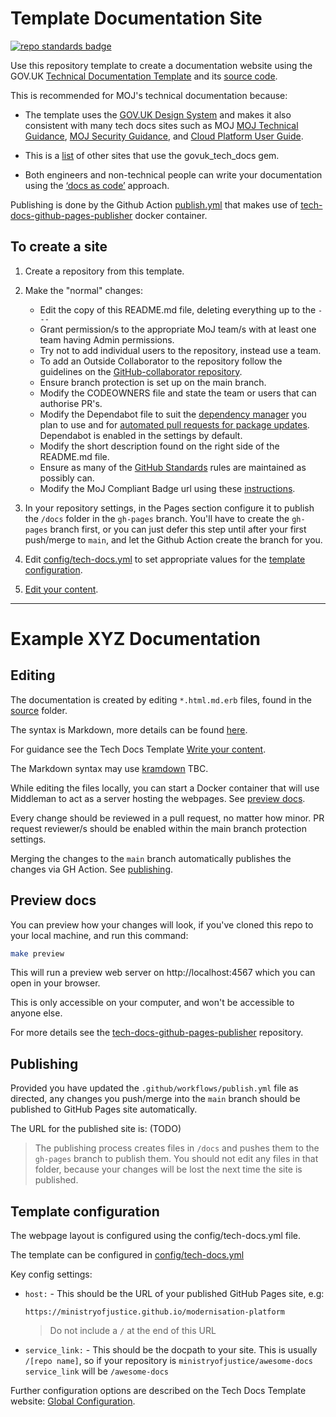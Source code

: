 # Template Documentation Site

[![repo standards badge](https://img.shields.io/badge/dynamic/json?color=blue&style=for-the-badge&logo=github&label=MoJ%20Compliant&query=%24.data%5B%3F%28%40.name%20%3D%3D%20%22template-documentation-site%22%29%5D.status&url=https%3A%2F%2Foperations-engineering-reports.cloud-platform.service.justice.gov.uk%2Fgithub_repositories)](https://operations-engineering-reports.cloud-platform.service.justice.gov.uk/github_repositories#template-documentation-site "Link to report")

Use this repository template to create a documentation website using the GOV.UK [Technical Documentation Template](https://tdt-documentation.london.cloudapps.digital/) and its [source code](https://github.com/alphagov/tech-docs-template).

This is recommended for MOJ's technical documentation because:

* The template uses the [GOV.UK Design System](https://design-system.service.gov.uk/) and makes it also consistent with many tech docs sites such as MOJ [MOJ Technical Guidance](https://technical-guidance.service.justice.gov.uk/#moj-technical-guidance), [MOJ Security Guidance](https://security-guidance.service.justice.gov.uk/), and [Cloud Platform User Guide](https://user-guide.cloud-platform.service.justice.gov.uk/).

* This is a [list](https://github.com/alphagov/tech-docs-gem/network/dependents) of other sites that use the govuk_tech_docs gem.

* Both engineers and non-technical people can write your documentation using the [‘docs as code’](https://technology.blog.gov.uk/2017/08/25/why-we-use-a-docs-as-code-approach-for-technical-documentation/) approach.

Publishing is done by the Github Action [publish.yml](.github/workflows/publish.yml) that makes use of [tech-docs-github-pages-publisher](https://github.com/ministryofjustice/tech-docs-github-pages-publisher) docker container.

## To create a site

1. Create a repository from this template.

2. Make the "normal" changes:

    * Edit the copy of this README.md file, deleting everything up to the `---`
    * Grant permission/s to the appropriate MoJ team/s with at least one team having Admin permissions.
    * Try not to add individual users to the repository, instead use a team.
    * To add an Outside Collaborator to the repository follow the guidelines on the [GitHub-collaborator repository](https://github.com/ministryofjustice/github-collaborators).
    * Ensure branch protection is set up on the main branch.
    * Modify the CODEOWNERS file and state the team or users that can authorise PR's. 
    * Modify the Dependabot file to suit the [dependency manager](https://docs.github.com/en/code-security/dependabot/dependabot-version-updates/configuration-options-for-the-dependabot.yml-file#package-ecosystem) you plan to use and for [automated pull requests for package updates](https://docs.github.com/en/code-security/supply-chain-security/keeping-your-dependencies-updated-automatically/enabling-and-disabling-dependabot-version-updates#enabling-dependabot-version-updates). Dependabot is enabled in the settings by default.
    * Modify the short description found on the right side of the README.md file.
    * Ensure as many of the [GitHub Standards](https://github.com/ministryofjustice/github-repository-standards) rules are maintained as possibly can.
    * Modify the MoJ Compliant Badge url using these [instructions](https://github.com/orgs/ministryofjustice/teams/operations-engineering/discussions).

3. In your repository settings, in the Pages section configure it to publish the `/docs` folder in the `gh-pages` branch. You'll have to create the `gh-pages` branch first, or you can just defer this step until after your first push/merge to `main`, and let the Github Action create the branch for you.

4. Edit [config/tech-docs.yml](config/tech-docs.yml) to set appropriate values for the [template configuration](#template-configuration).

5. [Edit your content](#editing).

---

# Example XYZ Documentation

## Editing

The documentation is created by editing `*.html.md.erb` files, found in the [source](source) folder.

The syntax is Markdown, more details can be found [here](https://daringfireball.net/projects/markdown/). 

For guidance see the Tech Docs Template [Write your content](https://tdt-documentation.london.cloudapps.digital/write_docs/content/). 

The Markdown syntax may use [kramdown](https://kramdown.gettalong.org/syntax.html) TBC. 

While editing the files locally, you can start a Docker container that will use Middleman to act as a server hosting the webpages. See [preview docs](#preview-docs).

Every change should be reviewed in a pull request, no matter how minor. PR request reviewer/s should be enabled within the main branch protection settings.

Merging the changes to the `main` branch automatically publishes the changes via GH Action. See [publishing](#publishing).

## Preview docs

You can preview how your changes will look, if you've cloned this repo to your local machine, and run this command:

```bash
make preview
```

This will run a preview web server on http://localhost:4567 which you can open in your browser.

This is only accessible on your computer, and won't be accessible to anyone else.

For more details see the [tech-docs-github-pages-publisher](https://github.com/ministryofjustice/tech-docs-github-pages-publisher) repository.

## Publishing

Provided you have updated the `.github/workflows/publish.yml` file as directed, any changes you push/merge into the `main` branch should be published to GitHub Pages site automatically.

The URL for the published site is: (TODO)

> The publishing process creates files in `/docs` and pushes them to the
> `gh-pages` branch to publish them. You should not edit any files in that
> folder, because your changes will be lost the next time the site is
> published.

## Template configuration

The webpage layout is configured using the config/tech-docs.yml file.

The template can be configured in [config/tech-docs.yml](config/tech-docs.yml)

Key config settings:

* `host:` - This should be the URL of your published GitHub Pages site, e.g:

   ```
   https://ministryofjustice.github.io/modernisation-platform
   ```

   > Do not include a `/` at the end of this URL

* `service_link:` - This should be the docpath to your site. This is usually
  `/[repo name]`, so if your repository is `ministryofjustice/awesome-docs`
  `service_link` will be `/awesome-docs`

Further configuration options are described on the Tech Docs Template website: [Global Configuration](https://tdt-documentation.london.cloudapps.digital/configure_project/global_configuration/).
